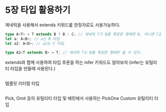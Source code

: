 # 5장 타입 활용하기

제네릭을 사용해서 extends 키워드를 한정자로도 사용가능하다.

```typescript
type A<T> = T extends B ? B : C; // 제네릭 T가 B를 확장한 형태면 B, 아니면 C를 타입으로 지정
let a: A<B>; // a는 B 타입
let a2: A<D>; // a2는 C 타입

type A2<T extends B> = T; // 제네릭 T는 B를 확장한 형태만 올 수 있다.
```

extends와 함께 사용하여 타입 추론을 하는 infer 키워드도 알아보자
(infer는 유틸리티 타입을 만들때 사용된다.)

```typescript

```

템플릿 리터럴 타입

```typescript

```

Pick, Omit 등의 유틸리티 타입 및 배민에서 사용하는 PickOne Custom 유틸리티 타입

```typescript

```
